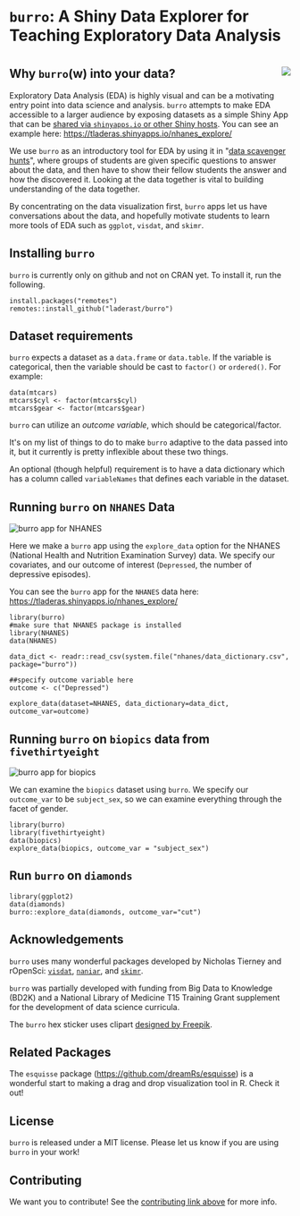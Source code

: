 # `burro`: A Shiny Data Explorer for Teaching Exploratory Data Analysis

# <img src="man/figures/burro3.png" align="right" />

## Why `burro`(w) into your data?

Exploratory Data Analysis (EDA) is highly visual and can be a motivating entry point into data science and analysis. `burro` attempts to make EDA accessible to a larger audience by exposing datasets as a simple Shiny App that can be [shared via `shinyapps.io` or other Shiny hosts](https://laderast.github.io/burro/articles/making_a_burro_app.html). You can see an example here: https://tladeras.shinyapps.io/nhanes_explore/

We use `burro` as an introductory tool for EDA by using it in "[data scavenger hunts](https://laderast.github.io/burro/articles/data_scavenger_hunt.html)", where groups of students are given specific questions to answer about the data, and then have to show their fellow students the answer and how the discovered it. Looking at the data together is vital to building understanding of the data together. 

By concentrating on the data visualization first, `burro` apps let us have conversations about the data, and hopefully motivate students to learn more tools of EDA such as `ggplot`, `visdat`, and `skimr`.

## Installing `burro`

`burro` is currently only on github and not on CRAN yet. To install it, run the following.

```{r}
install.packages("remotes")
remotes::install_github("laderast/burro")
```

## Dataset requirements

`burro` expects a dataset as a `data.frame` or `data.table`. If the variable is categorical, then the variable should be cast to `factor()` or `ordered()`. For example:

```{r}
data(mtcars)
mtcars$cyl <- factor(mtcars$cyl)
mtcars$gear <- factor(mtcars$gear)

```

`burro` can utilize an *outcome variable*, which should be categorical/factor.

It's on my list of things to do to make `burro` adaptive to the data passed into it, but it currently is pretty inflexible about these two things. 

An optional (though helpful) requirement is to have a data dictionary which has a column called `variableNames` that defines each variable in the dataset.

## Running `burro` on `NHANES` Data

![burro app for NHANES](man/figures/categorical.gif)

Here we make a `burro` app using the `explore_data` option for the NHANES (National Health and Nutrition Examination Survey) data. We specify our covariates, and our outcome of interest (`Depressed`, the number of depressive episodes). 

You can see the `burro` app for the `NHANES` data here: https://tladeras.shinyapps.io/nhanes_explore/

```
library(burro)
#make sure that NHANES package is installed
library(NHANES)
data(NHANES)

data_dict <- readr::read_csv(system.file("nhanes/data_dictionary.csv", package="burro"))

##specify outcome variable here
outcome <- c("Depressed")

explore_data(dataset=NHANES, data_dictionary=data_dict, outcome_var=outcome)
```

## Running `burro` on `biopics` data from `fivethirtyeight`

![burro app for biopics](man/figures/biopics.png)

We can examine the `biopics` dataset using `burro`. We specify our `outcome_var` to be `subject_sex`, so we can examine everything through the facet of gender.

```{r}
library(burro)
library(fivethirtyeight)
data(biopics)
explore_data(biopics, outcome_var = "subject_sex")

```

## Run `burro` on `diamonds`

```{r}
library(ggplot2)
data(diamonds)
burro::explore_data(diamonds, outcome_var="cut")
```

## Acknowledgements

`burro` uses many wonderful packages developed by Nicholas Tierney and rOpenSci: [`visdat`](http://visdat.njtierney.com/), [`naniar`](http://naniar.njtierney.com/), and [`skimr`](https://github.com/ropensci/skimr). 

`burro` was partially developed with funding from Big Data to Knowledge (BD2K) and a National Library of Medicine T15 Training Grant supplement for the development of data science curricula.

The `burro` hex sticker uses clipart [designed by Freepik](https://www.freepik.com/free-vector/donkey-head_763369.htm).

## Related Packages

The `esquisse` package (https://github.com/dreamRs/esquisse) is a wonderful start to making a drag and drop visualization tool in R. Check it out!

## License

`burro` is released under a MIT license. Please let us know if you are using `burro` in your work! 

## Contributing

We want you to contribute! See the [contributing link above](https://laderast.github.io/burro/CONTRIBUTING) for more info.
